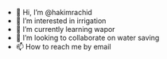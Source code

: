 - 👋 Hi, I’m @hakimrachid
- 👀 I’m interested in irrigation
- 🌱 I’m currently learning wapor
- 💞️ I’m looking to collaborate on water saving
- 📫 How to reach me by email

<!---
hakimrachid/hakimrachid is a ✨ special ✨ repository because its `README.md` (this file) appears on your GitHub profile.
You can click the Preview link to take a look at your changes.
--->
